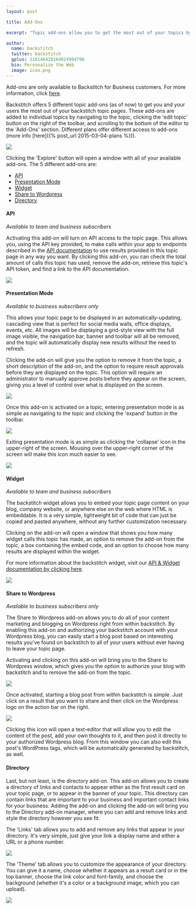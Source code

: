 ```yaml
---
layout: post

title: Add-Ons

excerpt: "Topic add-ons allow you to get the most out of your topics by giving your users more ways to distribute and consume content."

author:
  name: backstitch
  twitter: backstitch
  gplus: 118146420164924904796 
  bio: Personalize the Web
  image: icon.png
---
```


Add-ons are only available to Backstitch for Business customers. For more information, click [here](http://backstit.ch/business).

Backstitch offers 5 different topic add-ons (as of now) to get you and your users the most out of your backstitch topic pages. These add-ons are added to individual topics by navigating to the topic, clicking the 'edit topic' button on the right of the toolbar, and scrolling to the bottom of the editor to the 'Add-Ons' section. Different plans offer different access to add-ons (more info [here]({% post_url 2015-03-04-plans %})).

<div class="full zoomable"><img src="/images/add_ons/add_ons.png"></div>

Clicking the 'Explore' button will open a window with all of your available add-ons. The 5 different add-ons are:

- [API](#API)
- [Presentation Mode](#PresentationMode)
- [Widget](#Widget)
- [Share to Wordpress](#Wordpress)
- [Directory](#Directory)

<a name='API'></a>
#### API

*Available to team and business subscribers*

Activating this add-on will turn on API access to the topic page. This allows you, using the API key provided, to make calls within your app to endpoints described in the [API documentation](http://docs.backstit.ch/api) to use results provided in this topic page in any way you want. By clicking this add-on, you can check the total amount of calls this topic has used, remove the add-on, retrieve this topic's API token, and find a link to the API documentation. 

<div class="full zoomable"><img src="/images/add_ons/api_add_on.png"></div>

<a name='PresentationMode'></a>
#### Presentation Mode

*Available to business subscribers only*

This allows your topic page to be displayed in an automatically-updating, cascading view that is perfect for social media walls, office displays, events, etc. All images will be displaying a grid-style view with the full image visible, the navigation bar, banner and toolbar will all be removed, and the topic will automatically display new results without the need to refresh. 

Clicking the add-on will give you the option to remove it from the topic, a short description of the add-on, and the option to require result approvals before they are displayed on the topic. This option will require an administrator to manually approve posts before they appear on the screen, giving you a level of control over what is displayed on the screen. 

<div class="full zoomable"><img src="/images/add_ons/presentation_mode_add_on.png"></div>

Once this add-on is activated on a topic, entering presentation mode is as simple as navigating to the topic and clicking the 'expand' button in the toolbar. 

<div class="full zoomable"><img src="/images/add_ons/activate_presentation_mode.png"></div>

Exiting presentation mode is as simple as clicking the 'collapse' icon in the upper-right of the screen. Mousing over the upper-right corner of the screen will make this icon much easier to see. 

<div class="full zoomable"><img src="/images/add_ons/exit_presentation_mode.png"></div>

<a name='Widget'></a>
#### Widget

*Available to team and business subscribers*

The backstitch widget allows you to embed your topic page content on your blog, company website, or anywhere else on the web where HTML is embeddable. It is a very simple, lightweight bit of code that can just be copied and pasted anywhere, without any further customization necessary. 

Clicking on the add-on will open a window that shows you how many widget calls this topic has made, an option to remove the add-on from the topic, a box containing the embed code, and an option to choose how many results are displayed within the widget. 

For more information about the backstitch widget, visit our [API & Widget documentation by clicking here](http://docs.backstit.ch/api).

<div class="full zoomable"><img src="/images/add_ons/widget_add_on.png"></div>

<a name='Wordpress'></a>
#### Share to Wordpress

*Available to business subscribers only*

The Share to Wordpress add-on allows you to do all of your content marketing and blogging on Wordpress right from within backstitch. By enabling this add-on and authorizing your backstitch account with your Wordpress blog, you can easily start a blog post based on interesting results you've found on backstitch to all of your users without ever having to leave your topic page. 

Activating and clicking on this add-on will bring you to the Share to Wordpress window, which gives you the option to authorize your blog with backstitch and to remove the add-on from the topic. 

<div class="full zoomable"><img src="/images/add_ons/share_to_wordpress_add_on.png"></div>

Once activated, starting a blog post from within backstitch is simple. Just click on a result that you want to share and then click on the Wordpress logo on the action bar on the right.

<div class="full zoomable"><img src="/images/add_ons/share_to_wordpress_button.png"></div>

Clicking this icon will open a text-editor that will allow you to edit the content of the post, add your own thoughts to it, and then post it directly to your authorized Wordpress blog. From this window you can also edit this post's WordPress tags, which will be automatically generated by backstitch, as well. 

<a name='Directory'></a>
#### Directory

Last, but not least, is the directory add-on. This add-on allows you to create a directory of links and contacts to appear either as the first result card on your topic page, or to appear in the banner of your topic. This directory can contain links that are important to your business and important contact links for your business. Adding the add-on and clicking the add-on will bring you to the Directory add-on manager, where you can add and remove links and style the directory however you see fit. 

The 'Links' tab allows you to add and remove any links that appear in your directory. It's very simple, just give your link a display name and either a URL or a phone number.

<div class="full zoomable"><img src="/images/add_ons/directory_add_links.png"></div>

The 'Theme' tab allows you to customize the appearance of your directory. You can give it a name, choose whether it appears as a result card or in the top banner, choose the link color and font-family, and choose the background (whether it's a color or a background image, which you can upload).

<div class="full zoomable"><img src="/images/add_ons/directory_theme.png"></div>